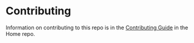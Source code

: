 Contributing
======

Information on contributing to this repo is in the [Contributing Guide](https://github.com/SSWConsulting/Home/blob/master/CONTRIBUTING.md) in the Home repo.
